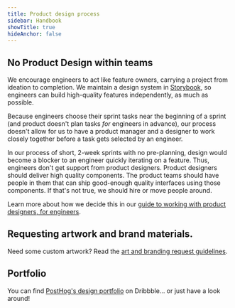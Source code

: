 ```yaml
---
title: Product design process
sidebar: Handbook
showTitle: true
hideAnchor: false
---
```


## No Product Design within teams

We encourage engineers to act like feature owners, carrying a project from ideation to completion. We maintain a design system in [Storybook](https://storybook.posthog.net/), so engineers can build high-quality features independently, as much as possible.

Because engineers choose their sprint tasks near the beginning of a sprint (and product doesn't plan tasks _for_ engineers in advance), our process doesn't allow for us to have a product manager and a designer to work closely together before a task gets selected by an engineer.

In our process of short, 2-week sprints with no pre-planning, design would become a blocker to an engineer quickly iterating on a feature. Thus, engineers don't get support from product designers. Product designers should deliver high quality components. The product teams should have people in them that can ship good-enough quality interfaces using those components. If that's not true, we should hire or move people around.

Learn more about how we decide this in our [guide to working with product designers, for engineers](/handbook/engineering/product-design).


## Requesting artwork and brand materials.

Need some custom artwork? Read the [art and branding request guidelines](/handbook/design/art-requests). 

## Portfolio

You can find [PostHog's design portfolio](https://dribbble.com/posthog) on Dribbble... or just have a look around!
